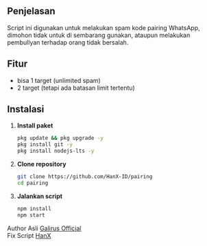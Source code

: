 ## Penjelasan 

Script ini digunakan untuk melakukan spam kode pairing WhatsApp, dimohon tidak untuk di sembarang gunakan, ataupun melakukan pembullyan terhadap orang tidak bersalah.

## Fitur 
- bisa 1 target (unlimited spam)
- 2 target (tetapi ada batasan limit tertentu)

## Instalasi
1. **Install paket**
   ```bash
   pkg update && pkg upgrade -y
   pkg install git -y
   pkg install nodejs-lts -y
   ```
2. **Clone repository**
   ```bash
   git clone https://github.com/HanX-ID/pairing
   cd pairing
   ```
3. **Jalankan script**
   ```bash
   npm install
   npm start
   ```
Author Asli [Galirus Official](https://tiktok.com/@galirus.official)     
Fix Script [HanX](t.me/HanX_6666)
